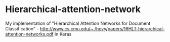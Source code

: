 # Hierarchical-attention-network
My implementation of "Hierarchical Attention Networks for Document Classification" - http://www.cs.cmu.edu/~./hovy/papers/16HLT-hierarchical-attention-networks.pdf
in Keras 
